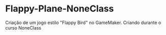 # Flappy-Plane-NoneClass
Criação de um jogo estilo "Flappy Bird" no GameMaker. Criando durante o curso NoneClass
